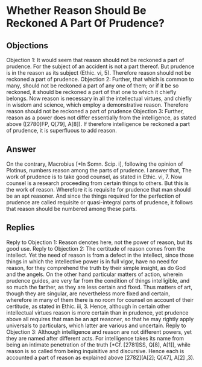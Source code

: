 # Whether Reason Should Be Reckoned A Part Of Prudence?
## Objections
Objection 1: It would seem that reason should not be reckoned a part of prudence. For the subject of an accident is not a part thereof. But prudence is in the reason as its subject (Ethic. vi, 5). Therefore reason should not be reckoned a part of prudence.
Objection 2: Further, that which is common to many, should not be reckoned a part of any one of them; or if it be so reckoned, it should be reckoned a part of that one to which it chiefly belongs. Now reason is necessary in all the intellectual virtues, and chiefly in wisdom and science, which employ a demonstrative reason. Therefore reason should not be reckoned a part of prudence
Objection 3: Further, reason as a power does not differ essentially from the intelligence, as stated above ([2780]FP, Q[79], A[8]). If therefore intelligence be reckoned a part of prudence, it is superfluous to add reason.
## Answer
On the contrary, Macrobius [*In Somn. Scip. i], following the opinion of Plotinus, numbers reason among the parts of prudence.
I answer that, The work of prudence is to take good counsel, as stated in Ethic. vi, 7. Now counsel is a research proceeding from certain things to others. But this is the work of reason. Wherefore it is requisite for prudence that man should be an apt reasoner. And since the things required for the perfection of prudence are called requisite or quasi-integral parts of prudence, it follows that reason should be numbered among these parts.
## Replies
Reply to Objection 1: Reason denotes here, not the power of reason, but its good use.
Reply to Objection 2: The certitude of reason comes from the intellect. Yet the need of reason is from a defect in the intellect, since those things in which the intellective power is in full vigor, have no need for reason, for they comprehend the truth by their simple insight, as do God and the angels. On the other hand particular matters of action, wherein prudence guides, are very far from the condition of things intelligible, and so much the farther, as they are less certain and fixed. Thus matters of art, though they are singular, are nevertheless more fixed and certain, wherefore in many of them there is no room for counsel on account of their certitude, as stated in Ethic. iii, 3. Hence, although in certain other intellectual virtues reason is more certain than in prudence, yet prudence above all requires that man be an apt reasoner, so that he may rightly apply universals to particulars, which latter are various and uncertain.
Reply to Objection 3: Although intelligence and reason are not different powers, yet they are named after different acts. For intelligence takes its name from being an intimate penetration of the truth [*Cf. [2781]SS, Q[8], A[1]], while reason is so called from being inquisitive and discursive. Hence each is accounted a part of reason as explained above [2782](A[2]; Q[47], A[2] ,3).